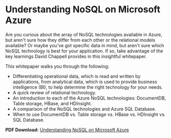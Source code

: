<properties 
	pageTitle="Understanding NoSQL Technologies on Azure | Microsoft Azure" 
	description="Learn how Azure NoSQL can help you manage data not suited to relational databases. DocumentDB vs. Table storage vs. HBase vs. HDInsight vs. SQL Database." 
	editor="cgronlun" 
	manager="jhubbard" 
	services="documentdb, storage, hdinsight" 
	documentationCenter="" 
	authors="mimig1"/>

<tags 
	ms.service="multiple" 
	ms.workload="multiple" 
	ms.tgt_pltfrm="na" 
	ms.devlang="na" 
	ms.topic="article" 
	ms.date="03/14/2016" 
	ms.author="mimig"/>

# Understanding NoSQL on Microsoft Azure

Are you curious about the array of NoSQL technologies available in Azure, but aren't sure how they differ from each other or the relational models available? Or maybe you've got specific data in mind, but aren't sure which NoSQL technology is best for your application. If so, take advantage of the key learnings David Chappell provides in this insightful whitepaper. 

This whitepaper walks you through the following:

 - Differentiating operational data, which is read and written by applications, from analytical data, which is used to provide business intelligence (BI), to help determine the right technology for your needs.
 - A quick review of relational technology.
 - An introduction to each of the Azure NoSQL technologies: DocumentDB, Table storage, HBase, and HDInsight.
 - A comparison of the NoSQL technologies and Azure SQL Database. 
 - When to use DocumentDB vs. Table storage vs. HBase vs. HDInsight vs. SQL Database.

**PDF Download:** [Understanding NoSQL on Microsoft Azure](http://go.microsoft.com/fwlink/p/?LinkId=330292)

 
